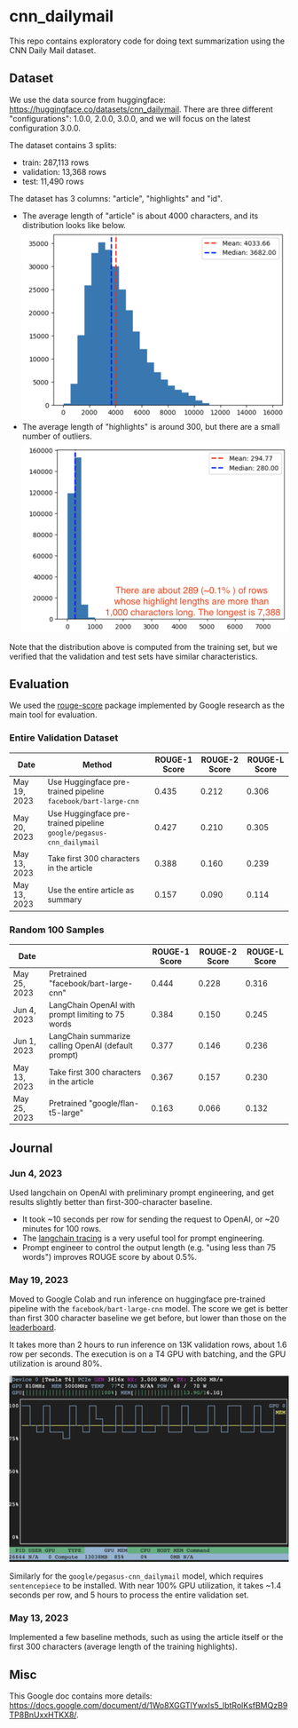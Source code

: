 # cnn_dailymail

This repo contains exploratory code for doing text summarization using the CNN Daily Mail dataset.

## Dataset

We use the data source from huggingface: https://huggingface.co/datasets/cnn_dailymail.
There are three different "configurations": 1.0.0, 2.0.0, 3.0.0, and we will focus on the latest configuration 3.0.0.

The dataset contains 3 splits:
- train: 287,113 rows
- validation: 13,368 rows
- test: 11,490 rows

The dataset has 3 columns: "article", "highlights" and "id".
- The average length of "article" is about 4000 characters, and its distribution looks like below.
  ![article length distribution](assets/article_len_dist.png)
- The average length of "highlights" is around 300, but there are a small number of outliers.
  ![highlights length distribution](assets/highlights_len_dist.png)

Note that the distribution above is computed from the training set,
but we verified that the validation and test sets have similar characteristics.


## Evaluation
We used the [rouge-score](https://pypi.org/project/rouge-score/) package implemented by Google research as the main tool for evaluation.

### Entire Validation Dataset

| Date          | Method                                                              | ROUGE-1 Score | ROUGE-2 Score | ROUGE-L Score |
|---------------|---------------------------------------------------------------------|---------------|---------------|---------------|
|  May 19, 2023 | Use Huggingface pre-trained pipeline `facebook/bart-large-cnn`      | 0.435         | 0.212         | 0.306         |
|  May 20, 2023 | Use Huggingface pre-trained pipeline `google/pegasus-cnn_dailymail` | 0.427         | 0.210         | 0.305         |
|  May 13, 2023 | Take first 300 characters in the article                            | 0.388         | 0.160         | 0.239         |
|  May 13, 2023 | Use the entire article as summary                                   | 0.157         | 0.090         | 0.114         |

### Random 100 Samples

| Date          |                                                     | ROUGE-1 Score | ROUGE-2 Score | ROUGE-L Score |
|---------------|-----------------------------------------------------|---------------|---------------|---------------|
|  May 25, 2023 | Pretrained "facebook/bart-large-cnn"                | 0.444         | 0.228         | 0.316         |
|  Jun 4, 2023  | LangChain OpenAI with prompt limiting to 75 words   | 0.384         | 0.150         | 0.245         |
|  Jun 1, 2023  | LangChain summarize calling OpenAI (default prompt) | 0.377         | 0.146         | 0.236         |
|  May 13, 2023 | Take first 300 characters in the article            | 0.367         | 0.157         | 0.230         |
|  May 25, 2023 | Pretrained "google/flan-t5-large"                   | 0.163         | 0.066         | 0.132         |


## Journal

### Jun 4, 2023

Used langchain on OpenAI with preliminary prompt engineering,
and get results slightly better than first-300-character baseline.
* It took ~10 seconds per row for sending the request to OpenAI, or ~20 minutes for 100 rows.
* The [langchain tracing](https://python.langchain.com/en/latest/additional_resources/tracing.html) is a very useful tool for prompt engineering.
* Prompt engineer to control the output length (e.g. "using less than 75 words") improves ROUGE score by about 0.5%.

### May 19, 2023

Moved to Google Colab and run inference on huggingface pre-trained pipeline with the `facebook/bart-large-cnn` model.
The score we get is better than first 300 character baseline we get before, but
lower than those on the [leaderboard](https://paperswithcode.com/sota/document-summarization-on-cnn-daily-mail).

It takes more than 2 hours to run inference on 13K validation rows, about 1.6 row per seconds.
The execution is on a T4 GPU with batching, and the GPU utilization is around 80%.

![GPU Usage](assets/20230519_GPU_Usage.png)

Similarly for the `google/pegasus-cnn_dailymail` model, which requires `sentencepiece` to be installed.
With near 100% GPU utilization, it takes ~1.4 seconds per row, and 5 hours to process the entire validation set.


### May 13, 2023

Implemented a few baseline methods, such as using the article itself or the first 300 characters (average length of the training highlights).


## Misc
This Google doc contains more details: https://docs.google.com/document/d/1Wo8XGGTlYwxIs5_lbtRolKsfBMQzB9TP8BnUxxHTKX8/.
